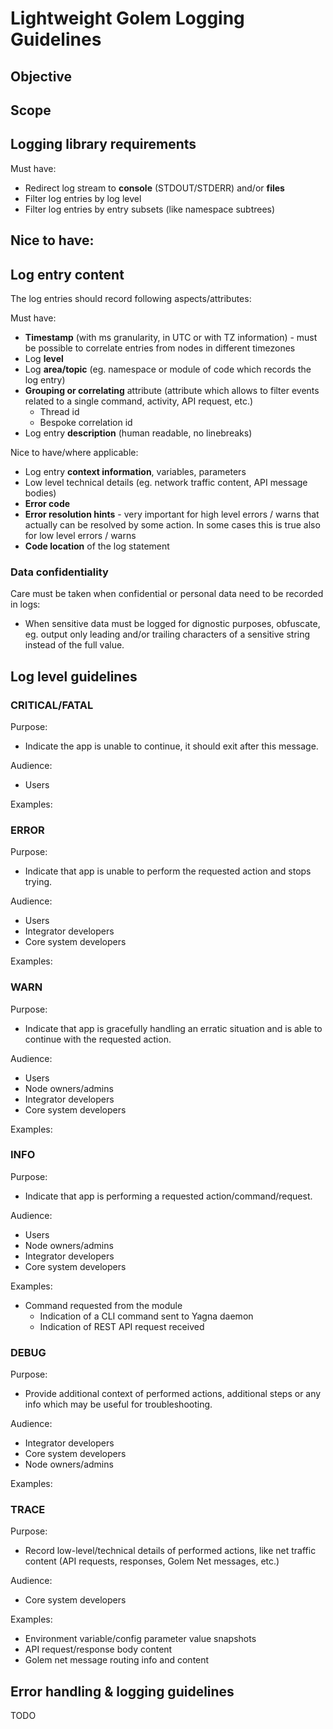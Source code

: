 # Lightweight Golem Logging Guidelines

## Objective

## Scope

## Logging library requirements

Must have:
- Redirect log stream to **console** (STDOUT/STDERR) and/or **files**
- Filter log entries by log level
- Filter log entries by entry subsets (like namespace subtrees)

Nice to have:
- 

## Log entry content

The log entries should record following aspects/attributes:

Must have:
- **Timestamp** (with ms granularity, in UTC or with TZ information) - must be possible to correlate entries from nodes in different timezones
- Log **level**
- Log **area/topic** (eg. namespace or module of code which records the log entry)
- **Grouping or correlating** attribute (attribute which allows to filter events related to a single command, activity, API request, etc.)
  - Thread id
  - Bespoke correlation id
- Log entry **description** (human readable, no linebreaks)

Nice to have/where applicable:
- Log entry **context information**, variables, parameters
- Low level technical details (eg. network traffic content, API message bodies)
- **Error code**
- **Error resolution hints** - very important for high level errors / warns that actually can be resolved by some action. In some cases this is true also for low level errors / warns
- **Code location** of the log statement


### Data confidentiality

Care must be taken when confidential or personal data need to be recorded in logs:
- When sensitive data must be logged for dignostic purposes, obfuscate, eg. output only leading and/or trailing characters of a sensitive string instead of the full value.

## Log level guidelines

### CRITICAL/FATAL
Purpose: 
- Indicate the app is unable to continue, it should exit after this message.

Audience:
- Users

Examples:

### ERROR
Purpose: 
- Indicate that app is unable to perform the requested action and stops trying.

Audience:
- Users
- Integrator developers
- Core system developers

Examples:

### WARN
Purpose:
- Indicate that app is gracefully handling an erratic situation and is able to continue with the requested action.

Audience:
- Users
- Node owners/admins
- Integrator developers
- Core system developers

Examples:

### INFO
Purpose:
- Indicate that app is performing a requested action/command/request.

Audience:
- Users
- Node owners/admins
- Integrator developers
- Core system developers

Examples:
- Command requested from the module
  - Indication of a CLI command sent to Yagna daemon
  - Indication of REST API request received
  
### DEBUG
Purpose:
- Provide additional context of performed actions, additional steps or any info which may be useful for troubleshooting.

Audience:
- Integrator developers
- Core system developers
- Node owners/admins 

Examples:

### TRACE
Purpose:
- Record low-level/technical details of performed actions, like net traffic content (API requests, responses, Golem Net messages, etc.)

Audience:
- Core system developers

Examples:
- Environment variable/config parameter value snapshots
- API request/response body content
- Golem net message routing info and content


## Error handling & logging guidelines

TODO
